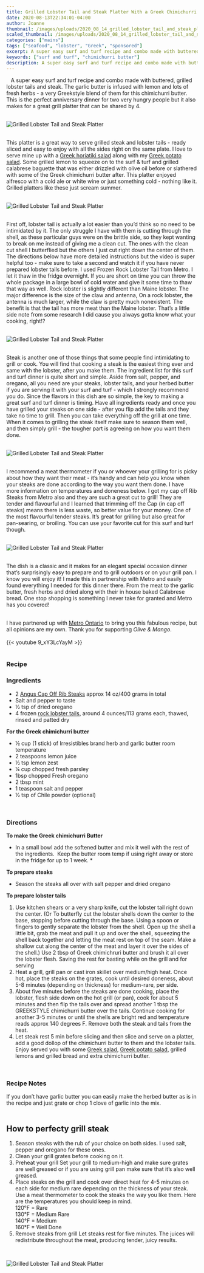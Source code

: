 ```yaml
---
title: Grilled Lobster Tail and Steak Platter With a Greek Chimichurri Butter
date: 2020-08-13T22:34:01-04:00
author: Joanne
thumbnail: /images/uploads/2020_08_14_grilled_lobster_tail_and_steak_platter_with_a_greek_chimichurri_butter_1.jpg
scaled_thumbnail: /images/uploads/2020_08_14_grilled_lobster_tail_and_steak_platter_with_a_greek_chimichurri_butter_0.jpg
categories: ["mains"]
tags: ["seafood", "lobster", "Greek", "sponsored"]
excerpt: A super easy surf and turf recipe and combo made with buttered, grilled lobster tails and steak
keywords: ["surf and turf", "chimichurri butter"]
description: A super easy surf and turf recipe and combo made with buttered, grilled lobster tails and steak
---
```

  
A super easy surf and turf recipe and combo made with buttered, grilled lobster tails and steak. The garlic butter is infused with lemon and lots of fresh herbs - a very Greekstyle blend of them for this chimichurri butter. This is the perfect anniversary dinner for two very hungry people but it also makes for a great grill platter that can be shared by 4.
</br>
</br>

![Grilled Lobster Tail and Steak Platter](/images/uploads/2020_08_14_grilled_lobster_tail_and_steak_platter_with_a_greek_chimichurri_butter_2.jpg)
</br>
</br>

This platter is a great way to serve grilled steak and lobster tails - ready sliced and easy to enjoy with all the sides right on the same plate. I love to serve mine up with a [Greek horiatiki salad](https://www.oliveandmango.com/classic-greek-village-salad-horiatiki/) along with my [Greek potato salad](https://www.oliveandmango.com/greek-style-potato-salad/). Some grilled lemon to squeeze on to the surf & turf and grilled calabrese baguette that was either drizzled with olive oil before or slathered with some of the Greek chimichurri butter after. This platter enjoyed alfresco with a cold ale or white wine or just something cold - nothing like it. Grilled platters like these just scream summer. 
</br>
</br>

![Grilled Lobster Tail and Steak Platter](/images/uploads/2020_08_14_grilled_lobster_tail_and_steak_platter_with_a_greek_chimichurri_butter_3.jpg)
</br>
</br>

First off, lobster tail is actually a lot easier than you’d think so no need to be intimidated by it. The only struggle I have with them is cutting through the shell, as these particular guys were on the brittle side, so they kept wanting to break on me instead of giving me a clean cut. The ones with the clean cut shell I butterflied but the others I just cut right down the center of them. The directions below have more detailed instructions but the video is super helpful too - make sure to take a second and watch it if you have never prepared lobster tails before. I used Frozen Rock Lobster Tail from Metro. I let it thaw in the fridge overnight. If you are short on time you can throw the whole package in a large bowl of cold water and give it some time to thaw that way as well. Rock lobster is slightly different than Maine lobster. The major difference is the size of the claw and antenna, On a rock lobster, the antenna is much larger, while the claw is pretty much nonexistent. The benefit is that the tail has more meat than the Maine lobster. That’s a little side note from some research I did cause you always gotta know what your cooking, right!? 
</br>
</br>

![Grilled Lobster Tail and Steak Platter](/images/uploads/2020_08_14_grilled_lobster_tail_and_steak_platter_with_a_greek_chimichurri_butter_4.jpg)
</br>
</br>

Steak is another one of those things that some people find intimidating to grill or cook. You will find that cooking a steak is the easiest thing ever and same with the lobster, after you make them. The ingredient list for this surf and turf dinner is quite short and simple. Aside from salt, pepper, and oregano, all you need are your steaks, lobster tails, and your herbed butter if you are serving it with your surf and turf - which I strongly recommend you do. Since the flavors in this dish are so simple, the key to making a great surf and turf dinner is timing. Have all ingredients ready and once you have grilled your steaks on one side - after you flip add the tails and they take no time to grill. Then you can take everything off the grill at one time. When it comes to grilling the steak itself make sure to season them well, and then simply grill - the tougher part is agreeing on how you want them done. 
</br>
</br>

![Grilled Lobster Tail and Steak Platter](/images/uploads/2020_08_14_grilled_lobster_tail_and_steak_platter_with_a_greek_chimichurri_butter_5.jpg)
</br>
</br>

I recommend a meat thermometer if you or whoever your grilling for is picky about how they want their meat - it’s handy and can help you know when your steaks are done according to the way you want them done. I have more information on temperatures and doneness below. I got my cap off Rib Steaks from Metro also and they are such a great cut to grill! They are tender and flavourful and I learned that trimming off the Cap (in cap off steaks) means there is less waste, so better value for your money. One of the most flavourful tender steaks. It’s great for grilling but also great for pan-searing, or broiling. You can use your favorite cut for this surf and turf though. 
</br>
</br>

![Grilled Lobster Tail and Steak Platter](/images/uploads/2020_08_14_grilled_lobster_tail_and_steak_platter_with_a_greek_chimichurri_butter_6.jpg)
</br>
</br>

The dish is a classic and it makes for an elegant special occasion dinner that’s surprisingly easy to prepare and to grill outdoors or on your grill pan. I know you will enjoy it! I made this in partnership with Metro and easily found everything I needed for this dinner there. From the meat to the garlic butter, fresh herbs and dried along with their in house baked Calabrese bread. One stop shopping is something I never take for granted and Metro has you covered!
</br>
</br>

I have partnered up with <span class="highlight"><a rel="nofollow" href="https://www.metro.ca/en">Metro Ontario</a></span> to bring you this fabulous recipe, but all opinions are my own. Thank you for supporting _Olive & Mango_.
</br>
</br>
{{< youtube 9_xY3LcYayM >}}
</br>
</br>

### Recipe

### Ingredients

* <span itemprop="recipeIngredient">2 <span class="highlight"><a rel="nofollow" href="https://www.metro.ca/en/online-grocery/aisles/meat-poultry/beef-veal/angus-aged-beef/angus-cap-off-rib-steak/p/221107">Angus Cap Off Rib Steaks</a></span> approx 14 oz/400 grams in total 
* <span itemprop="recipeIngredient">Salt and pepper to taste  </span>
* <span itemprop="recipeIngredient">&frac12; tsp of dried oregano </span>
* <span itemprop="recipeIngredient">4 frozen <span class="highlight"><a rel="nofollow" href="https://www.metro.ca/en/online-grocery/aisles/fish-seafood/frozen-fish-seafood/packages-bulk/frozen-rock-lobster-tail/p/222623">rock lobster tails</a></span>, around 4 ounces/113 grams each, thawed, rinsed and patted dry </span>

__For the Greek chimichurri butter__

* <span itemprop="recipeIngredient">&frac12; cup (1 stick) of Irresistibles brand herb and garlic butter room temperature</span>
* <span itemprop="recipeIngredient">2 teaspoons lemon juice</span>
* <span itemprop="recipeIngredient">&frac12; tsp lemon zest </span>
* <span itemprop="recipeIngredient">&frac14; cup chopped fresh parsley</span>
* <span itemprop="recipeIngredient">1bsp chopped Fresh oregano </span>
* <span itemprop="recipeIngredient">2 tbsp mint </span>
* <span itemprop="recipeIngredient">1 teaspoon salt and pepper</span>
* <span itemprop="recipeIngredient">&frac12; tsp of Chile powder (optional) </span>
</br>

### Directions

__To make the Greek chimichurri Butter__

* In a small bowl add the softened butter and mix it well with the rest of the ingredients.  Keep the butter room temp if using right away or store in the fridge for up to 1 week. *

__To prepare steaks__

* Season the steaks all over with salt pepper and dried oregano

__To prepare lobster tails__

1. Use kitchen shears or a very sharp knife, cut the lobster tail right down the center. (Or To butterfly cut the lobster shells down the center to the base, stopping before cutting through the base. Using a spoon or fingers to gently separate the lobster from the shell. Open up the shell a little bit, grab the meat and pull it up and over the shell, squeezing the shell back together and letting the meat rest on top of the seam. Make a shallow cut along the center of the meat and layer it over the sides of the shell.) Use 2 tbsp of Greek chimichruri butter and brush it all over the lobster flesh. Saving the rest for basting while on the grill and for serving
1. Heat a grill, grill pan or cast iron skillet over medium/high heat. Once hot, place the steaks on the grates, cook until desired doneness, about 5-8 minutes (depending on thickness) for medium-rare, per side.
1. About five minutes before the steaks are done cooking, place the lobster, flesh side down on the hot grill (or pan), cook for about 5 minutes and then flip the tails over and spread another 1 tbsp the GREEKSTYLE chimichurri butter over the tails. Continue cooking for another 3-5 minutes or until the shells are bright red and temperature reads approx 140 degrees F. Remove both the steak and tails from the heat.
1. Let steak rest 5 min before slicing and then slice and serve on a platter, add a good dollop of the chimichurri butter to them and the lobster tails. Enjoy served you with some <span class="highlight"><a rel="nofollow" href="https://www.oliveandmango.com/classic-greek-village-salad-horiatiki/">Greek salad</a></span>, <span class="highlight"><a rel="nofollow" href="https://www.oliveandmango.com/greek-style-potato-salad/">Greek potato salad</a></span>, grilled lemons and grilled bread and extra chimichurri butter.
</br>

### Recipe Notes

If you don’t have garlic butter you can easily make the herbed butter as is in the recipe and just grate or chop 1 clove of garlic into the mix. 
</br>
</br>

## How to perfecty grill steak

1. Season steaks with the rub of your choice on both sides. I used salt, pepper and oregano for these ones. 
1. Clean your grill grates before cooking on it. 
1. Preheat your grill Set your grill to medium-high and make sure grates are well greased or if you are using grill pan make sure that it’s also well greased. 
1. Place steaks on the grill and cook over direct heat for 4-5 minutes on each side for medium rare depending on the thickness of your steak. Use a meat thermometer to cook the steaks the way you like them. Here are the temperatures you should keep in mind.  
120°F = Rare  
130°F = Medium Rare  
140°F = Medium  
160°F = Well Done  
1. Remove steaks from grill Let steaks rest for five minutes. The juices will redistribute throughout the meat, producing tender, juicy results.

</br>

![Grilled Lobster Tail and Steak Platter](/images/uploads/2020_08_14_grilled_lobster_tail_and_steak_platter_with_a_greek_chimichurri_butter_7.jpg)